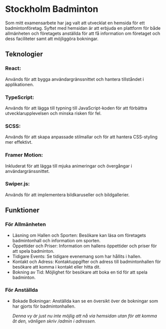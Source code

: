# Stockholm Badminton

Som mitt examensarbete har jag valt att utvecklat en hemsida för ett badmintonföretag. Syftet med hemsidan är att erbjuda en plattform för både allmänheten och företagets anställda för att få information om företaget och dess faciliteter samt att möjliggöra bokningar.

## Teknologier

### React: 
Används för att bygga användargränssnittet och hantera tillståndet i applikationen.
### TypeScript: 
Används för att lägga till typning till JavaScript-koden för att förbättra utvecklarupplevelsen och minska risken för fel.
### SCSS: 
Används för att skapa anpassade stilmallar och för att hantera CSS-styling mer effektivt.
### Framer Motion: 
Inkluderat för att lägga till mjuka animeringar och övergångar i användargränssnittet.
### Swiper.js: 
Används för att implementera bildkaruseller och bildgallerier.


## Funktioner

### För Allmänheten
- Läsning om Hallen och Sporten: Besökare kan läsa om företagets badmintonhall och information om sporten.
- Öppettider och Priser: Information om hallens öppettider och priser för att spela badminton.
- Tidigare Events: Se tidigare evenemang som har hållits i hallen.
- Kontakt och Adress: Kontaktuppgifter och adress till badmintonhallen för besökare att komma i kontakt eller hitta dit.
- Bokning av Tid: Möjlighet för besökare att boka en tid för att spela badminton.

### För Anställda
- Bokade Bokningar: Anställda kan se en översikt över de bokningar som har gjorts för badmintonhallen.

  *Denna vy är just nu inte möjlig att nå via hemsidan utan för att komma åt den, vänligen skriv /admin i adressen.*
